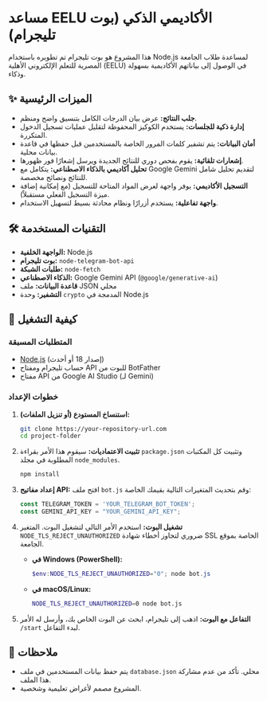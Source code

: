 # مساعد EELU الأكاديمي الذكي (بوت تليجرام)

هذا المشروع هو بوت تليجرام تم تطويره باستخدام Node.js لمساعدة طلاب الجامعة المصرية للتعلم الإلكتروني الأهلية (EELU) في الوصول إلى بياناتهم الأكاديمية بسهولة وذكاء.

## ✨ الميزات الرئيسية

- **جلب النتائج:** عرض بيان الدرجات الكامل بتنسيق واضح ومنظم.
- **إدارة ذكية للجلسات:** يستخدم الكوكيز المحفوظة لتقليل عمليات تسجيل الدخول المتكررة.
- **أمان البيانات:** يتم تشفير كلمات المرور الخاصة بالمستخدمين قبل حفظها في قاعدة بيانات محلية.
- **إشعارات تلقائية:** يقوم بفحص دوري للنتائج الجديدة ويرسل إشعارًا فور ظهورها.
- **تحليل أكاديمي بالذكاء الاصطناعي:** يتكامل مع Google Gemini لتقديم تحليل شامل للنتائج ونصائح مخصصة.
- **التسجيل الأكاديمي:** يوفر واجهة لعرض المواد المتاحة للتسجيل (مع إمكانية إضافة ميزة التسجيل الفعلي مستقبلاً).
- **واجهة تفاعلية:** يستخدم أزرارًا ونظام محادثة بسيط لتسهيل الاستخدام.

## 🛠️ التقنيات المستخدمة

- **الواجهة الخلفية:** Node.js
- **بوت تليجرام:** `node-telegram-bot-api`
- **طلبات الشبكة:** `node-fetch`
- **الذكاء الاصطناعي:** Google Gemini API (`@google/generative-ai`)
- **قاعدة البيانات:** ملف JSON محلي
- **التشفير:** وحدة `crypto` المدمجة في Node.js

## 🚀 كيفية التشغيل

### المتطلبات المسبقة

- [Node.js](https://nodejs.org/) (إصدار 18 أو أحدث)
- حساب تليجرام ومفتاح API للبوت من BotFather
- مفتاح API من Google AI Studio (لـ Gemini)

### خطوات الإعداد

1.  **استنساخ المستودع (أو تنزيل الملفات):**
    ```bash
    git clone https://your-repository-url.com
    cd project-folder
    ```

2.  **تثبيت الاعتماديات:**
    سيقوم هذا الأمر بقراءة `package.json` وتثبيت كل المكتبات المطلوبة في مجلد `node_modules`.
    ```bash
    npm install
    ```

3.  **إعداد مفاتيح API:**
    افتح ملف `bot.js` وقم بتحديث المتغيرات التالية بقيمك الخاصة:
    ```javascript
    const TELEGRAM_TOKEN = 'YOUR_TELEGRAM_BOT_TOKEN';
    const GEMINI_API_KEY = "YOUR_GEMINI_API_KEY";
    ```

4.  **تشغيل البوت:**
    استخدم الأمر التالي لتشغيل البوت. المتغير `NODE_TLS_REJECT_UNAUTHORIZED` ضروري لتجاوز أخطاء شهادة SSL الخاصة بموقع الجامعة.
    
    *   **في Windows (PowerShell):**
        ```powershell
        $env:NODE_TLS_REJECT_UNAUTHORIZED="0"; node bot.js
        ```
    *   **في macOS/Linux:**
        ```bash
        NODE_TLS_REJECT_UNAUTHORIZED=0 node bot.js
        ```

5.  **التفاعل مع البوت:**
    اذهب إلى تليجرام، ابحث عن البوت الخاص بك، وأرسل له الأمر `/start` لبدء التفاعل.

## 📄 ملاحظات

- يتم حفظ بيانات المستخدمين في ملف `database.json` محلي. تأكد من عدم مشاركة هذا الملف.
- المشروع مصمم لأغراض تعليمية وشخصية.